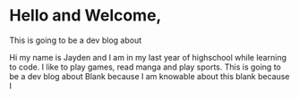  # Hello and Welcome,

 This is going to be a dev blog about 
 <!--Make the blog about something that you are knowable about-->
 Hi my name is Jayden and I am in my last year of highschool while learning to code. I like to play games, read manga and play sports. This is going to be a dev blog about Blank because I am knowable about this blank because I 
<!--Make the blog about something that you are knowable about-->
